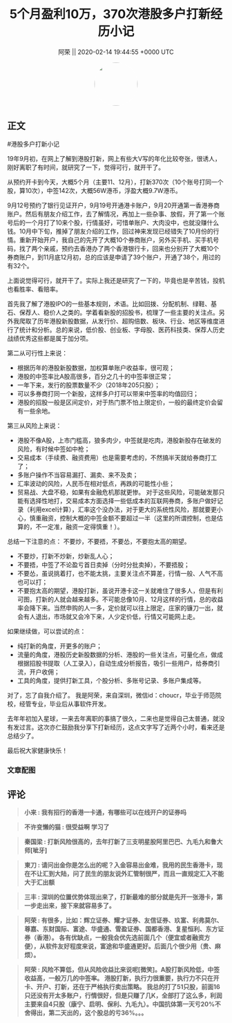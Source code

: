 <h1 align="center">5个月盈利10万，370次港股多户打新经历小记</h1>




<p align="center">
    <a>阿荣 || 2020-02-14 19:44:55 &#43;0000 UTC</a>
</p>

<div align="center">
    <img src="https://images.zsxq.com/FnDEoRpj9jX49QlpHC2IEO64hOH4?e=1590940799&amp;token=kIxbL07-8jAj8w1n4s9zv64FuZZNEATmlU_Vm6zD:6cveraRRcjfvDzPO7CSMlQb49bQ=" width="100" height="100" style="border:1px solid;border-radius:50%; color:#ffffff"/>
</div>




## 正文

<div>
#港股多户打新小记

19年9月初，在网上了解到港股打新，网上有些大V写的年化比较夸张，很诱人，刚好离职了有时间，就研究了一下，觉得可行，就开干了。

从预约开卡到今天，大概5个月（主要11、12月），打新370次（10个账号打同一个股，算10次），中签142次，大概56W港币，浮盈大概9.7W港币。

9月12号预约了银行见证开户，9月19号开通港卡账户，9月20开通第一香港券商账户。然后有朋友介绍工作，去了解情况，再加上一些杂事、放假，开了第一个账号后的一个月打了10来个股，行情虽好，可惜单账户、大肉没中，也就没赚什么钱。10月中下旬，推掉了朋友介绍的工作，回过神来发现已经错失了10月份的行情。重新开始开户，我自己的先开了大概10个券商账户，另外买手机、买手机号码，找了两个亲戚，预约去香港办了两个香港银行卡，回来也分别开了大概10个券商账户，到11月底12月初，总的应该是申请了39个账户，开通了38个，用过的有32个。

上面说觉得可行，就开干了。实际上我还是研究了一下的，毕竟也是辛苦钱，投机也看胜率、看赔率。

首先我了解了港股IPO的一些基本规则，术语。比如回拨、分配机制、绿鞋、基石、保荐人、稳价人之类的。学着看新股的招股书，梳理了一些主要的关注点。另外我爬取了历年港股新股数据，从发行价、超购倍数、板块、行业、地区等维度进行了统计和分析。总的来说，低价股、创业板、字母股、医药科技类、保荐人历史战绩优秀这些都是属于加分项。

第二从可行性上来说：
* 根据历年的港股新股数据，加权算单账户收益率，很可观；
* 港股的中签率比A股高很多，百分之几十的中签率很正常；
* 一年下来，发行的股票数量不少（2018年205只股）；
* 可以多券商打同一个新股，这样多户打可以带来中签率的均值回归；
* 港股的招股一般是区间定价，对于热门票不怕上限定价，一般的最终定价会留有一些余地。

第三从风险上来说：
* 港股不像A股，上市门槛高，狼多肉少，中签就是吃肉，港股新股存在破发的风险，有时候中签如中枪；
* 交易成本（手续费、融资费用）也是需要考虑的，不然搞半天就给券商打工了；
* 多账户操作不当容易漏打、漏卖、来不及卖；
* 汇率波动的风险，人民币在相对低点，再跌的可能性小些；
* 贸易战、大盘不稳，如果有金融危机那就更惨。
对于这些风险，可能破发那只能有选择性地打，交易成本方面选择一些低成本的互联网券商，多账户做好记录（利用excel计算），汇率这个没办法，对于更大的系统性风险，那就要更小心，慎重融资，控制大概的中签金额不要超过一半（这里的所谓控制，也是估算的，不一定准，融资一定得慎重！）。

总结一下注意的点：
不要炒，不要捂，不要怂，不要抱太高的期望。
* 不要炒，打新不炒新，炒新乱人心；
* 不要捂，中签了不论盈亏首日卖掉（分时分批卖掉），不要捂股；
* 不要怂，虽说挑着打，也不能太挑，主要关注点不算差，行情一般、人气不高也可以打；
* 不要抱太高的期望，港股打新，虽说开港卡这一关就难住了很多人，但是有利可图，打新的人就会越来越多。不可能总像10月、12月这样的行情，总的收益率会降下来。当然申购的人一多，定价就可以往上限定，庄家的镰刀一出，就会有人退出，市场就又会冷下来，人少定价低，行情又可能网上走。

如果继续做，可以尝试的点：
* 纯打新的角度，开更多的账户；
* 流量的角度，港股历史新股数据的分析、港股的一些关注点，可量化点，做成根据招股书提取（人工录入），自动生成分析报告，吸引一些用户，给券商引流，开户收佣；
* 工具的角度，提供打新工具，个股分析、多账号记录、多账户集成等。

对了，忘了自我介绍了。
我是阿荣，来自深圳，微信id：choucr，毕业于师范院校，经管专业，毕业后从事软件开发。

去年年初加入星球，一来去年离职的事搞了很久，二来也是觉得自己太普通，就没有发过言。这次亦仁鼓励我分享下打新经历，这点文字写了近两个小时，看来还是总结少了。

最后祝大家健康快乐！
</div>

### 文章配图

<div class="image" align="center">

</div>


## 评论

<div align="left">
<div>

<blockquote >
<span> <strong>小来 : 我有招行的香港一卡通，有哪些可以在线开户的证券吗 </strong></span>
</blockquote>

<blockquote >
<span> <strong>不许变懒的猫 : 很受益啊 学习了 </strong></span>
</blockquote>

<blockquote >
<span> <strong>秦国梁 : 打新风险很高的，去年打新了三支明星股阿里巴巴、九毛九和鲁大师[呲牙] </strong></span>
</blockquote>

<blockquote >
<span> <strong>東刀 : 请问出金你是怎么出的呢？入金容易出金难，我用的民生香港卡，现在不让汇到大陆，问了民生的朋友说外汇管制很严，而且一直规定汇入不能大于汇出额 </strong></span>
</blockquote>

<blockquote >
<span> <strong>三丰 : 深圳的位置优势体现出来了，打新最难的部分就是先开一张港卡，第一步走出来，接下来就容易多了。 </strong></span>
</blockquote>

<blockquote >
<span> <strong>阿荣 : 有很多，比如：辉立证券、耀才证券、友信证券、玖富、利弗莫尔、尊嘉、东财国际、富途、华盛通、雪盈证券、国都香港、复星恒利、东方证券（香港）。
各有优缺点，一般我会优先选前面几个（便宜或者融资方便），从软件友好程度来说，富途和华盛通更好。后面几个很少用（贵、麻烦）。 </strong></span>
</blockquote>

<blockquote >
<span> <strong>阿荣 : 风险不算低，但从风险收益比来说呢[微笑]。A股打新风险低，中签收益高，一般万几的中签率。
港股打新，执行力很重要，执行力不只在开卡、开户、打新，还在于严格执行卖出策略。
我总的打了51只股，前面16只还没有开太多账户，行情很好，但是只赚了几K，全部打了这么多，利润主要来自4只股（康宁、启明、保利、九毛九）。中国抗体第一天亏20%不舍得出，第二天出的，这个股总的亏36%。。。 </strong></span>
</blockquote>

</div>
</div>